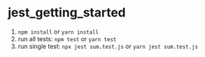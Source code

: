 # jest_getting_started

1. `npm install` or `yarn install`
2. run all tests: `npm test` or `yarn test`
3. run single test: `npx jest sum.test.js` or `yarn jest sum.test.js`

